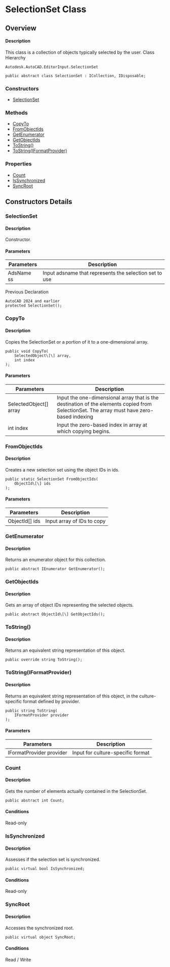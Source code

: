 # SelectionSet Class

## Overview

#### Description
This class is a collection of objects typically selected by the user.
Class Hierarchy
```text
Autodesk.AutoCAD.EditorInput.SelectionSet
```

```text
public abstract class SelectionSet : ICollection, IDisposable;
```

### Constructors

- [SelectionSet](#selectionset)

### Methods

- [CopyTo](#copyto)
- [FromObjectIds](#fromobjectids)
- [GetEnumerator](#getenumerator)
- [GetObjectIds](#getobjectids)
- [ToString()](#tostring())
- [ToString(IFormatProvider)](#tostring(iformatprovider))

### Properties

- [Count](#count)
- [IsSynchronized](#issynchronized)
- [SyncRoot](#syncroot)


## Constructors Details

### SelectionSet

#### Description
Constructor.
#### Parameters
| Parameters | Description |
| --- | --- |
| AdsName ss | Input adsname that represents the selection set to use |

Previous Declaration
```text
AutoCAD 2024 and earlier
protected SelectionSet();
```

### CopyTo

#### Description
Copies the SelectionSet or a portion of it to a one-dimensional array.
```text
public void CopyTo(
    SelectedObject\[\] array, 
    int index
);
```

#### Parameters
| Parameters | Description |
| --- | --- |
| SelectedObject[] array | Input the one-dimensional array that is the destination of the elements copied from SelectionSet. The array must have zero-based indexing |
| int index | Input the zero-based index in array at which copying begins. |

### FromObjectIds

#### Description
Creates a new selection set using the object IDs in ids.
```text
public static SelectionSet FromObjectIds(
    ObjectId\[\] ids
);
```

#### Parameters
| Parameters | Description |
| --- | --- |
| ObjectId[] ids | Input array of IDs to copy |

### GetEnumerator

#### Description
Returns an enumerator object for this collection.
```text
public abstract IEnumerator GetEnumerator();
```

### GetObjectIds

#### Description
Gets an array of object IDs representing the selected objects.
```text
public abstract ObjectId\[\] GetObjectIds();
```

### ToString()

#### Description
Returns an equivalent string representation of this object.
```text
public override string ToString();
```

### ToString(IFormatProvider)

#### Description
Returns an equivalent string representation of this object, in the culture-specific format defined by provider.
```text
public string ToString(
    IFormatProvider provider
);
```

#### Parameters
| Parameters | Description |
| --- | --- |
| IFormatProvider provider | Input for culture-specific format |

### Count

#### Description
Gets the number of elements actually contained in the SelectionSet.
```text
public abstract int Count;
```

#### Conditions
Read-only
### IsSynchronized

#### Description
Assesses if the selection set is synchronized.
```text
public virtual bool IsSynchronized;
```

#### Conditions
Read-only
### SyncRoot

#### Description
Accesses the synchronized root.
```text
public virtual object SyncRoot;
```

#### Conditions
Read / Write